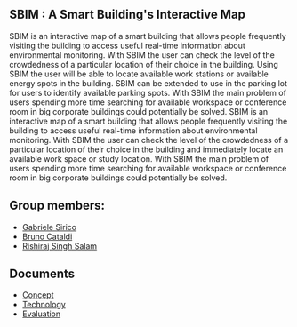 ## **SBIM** : A Smart Building's Interactive Map
SBIM is an interactive map of a smart building that allows people frequently visiting the building to access useful real-time information about environmental monitoring. With SBIM the user can check the level of the crowdedness of a particular location of their choice in the building. Using SBIM the user will be able to locate available work stations or available energy spots in the building. SBIM can be extended to use in the parking lot for users to identify available parking spots. With SBIM the main problem of users spending more time searching for available workspace or conference room in big corporate buildings could potentially be solved.
SBIM is an interactive map of a smart building that allows people frequently visiting the building to access useful real-time information about environmental monitoring. With SBIM the user can check the level of the crowdedness of a particular location of their choice in the building and immediately locate an available work space or study location. With SBIM the main problem of users spending more time searching for available workspace or conference room in big corporate buildings could potentially be solved.

## Group members:
- [Gabriele Sirico](https://www.linkedin.com/in/giuseppe-gabriele-sirico-7aab03234/)
- [Bruno Cataldi](https://www.linkedin.com/in/bruno-cataldi-2a2981197)
- [Rishiraj Singh Salam](https://www.linkedin.com/in/rishiraj-salam-78ba32151/)

## Documents
- [Concept](Concept/Concept.md)
- [Technology](Technology.md)
- [Evaluation](Evaluation.md)
